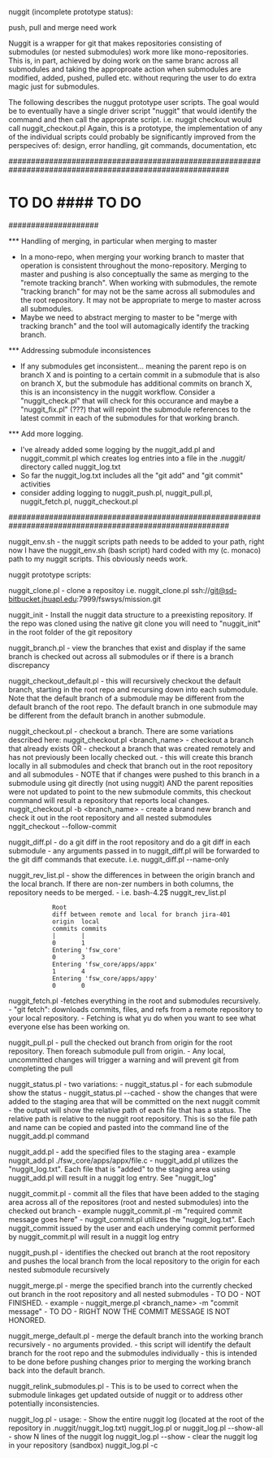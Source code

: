 nuggit (incomplete prototype status):

  push, pull and merge need work

  Nuggit is a wrapper for git that makes repositories consisting of submodules (or nested submodules) 
work more like mono-repositories.  This is, in part, achieved by doing work on the same branc across
all submodules and taking the approproate action when submodules are modified, added, pushed, pulled
etc. without requring the user to do extra magic just for submodules.

The following describes the nuggut prototype user scripts.  The goal would be to eventually have a single 
driver script "nuggit" that would identify the command and then call the approprate script.
        i.e. nuggit checkout would call nuggit_checkout.pl
Again, this is a prototype, the implementation of any of the individual scripts could probably be 
significantly improved from the perspecives of: design, error handling, git commands, documentation, etc


#########################################################################################################
# TO DO #### TO DO #
####################

*** Handling of merging, in particular when merging to master 
  * In a mono-repo, when merging your working branch to master that operation is consistent
    throughout the mono-repository. Merging to master and pushing is also conceptually the same as 
    merging to the "remote tracking branch".  When working with submodules, the remote "tracking branch"
    for may not be the same across all submodules and the root repository.  It may not be appropriate to 
    merge to master across all submodules.
  * Maybe we need to abstract merging to master to be "merge with tracking branch" and the tool will
    automagically identify the tracking branch.
    
*** Addressing submodule inconsistences
  * If any submodules get inconsistent... meaning the parent repo is on branch X and is pointing to 
    a certain commit in a submodule that is also on branch X, but the submodule has additional commits on
    branch X, this is an inconsistency in the nuggit workflow.  Consider a "nuggit_check.pl" that will
    check for this occurance and maybe a "nuggit_fix.pl" (???) that will repoint the submodule references
    to the latest commit in each of the submodules for that working branch.

*** Add more logging.  
  * I've already added some logging by the nuggit_add.pl and nuggit_commit.pl which creates log entries
    into a file in the .nuggit/ directory called nuggit_log.txt
  * So far the nuggit_log.txt includes all the "git add" and "git commit" activities
  * consider adding logging to nuggit_push.pl, nuggit_pull.pl, nuggit_fetch.pl, nuggit_checkout.pl
  

    
#########################################################################################################




nuggit_env.sh 
        - the nuggit scripts path needs to be added to your path, right now I have
        the nuggit_env.sh (bash script) hard coded with my (c. monaco) path to my nuggit
        scripts.  This obviously needs work.


nuggit prototype scripts:

nuggit_clone.pl
        - clone a repositoy 
        i.e. 
        nuggit_clone.pl ssh://git@sd-bitbucket.jhuapl.edu:7999/fswsys/mission.git

nuggit_init
        - Install the nuggit data structure to a preexisting repository.  If the repo was cloned
        using the native git clone you will need to "nuggit_init" in the root folder of the 
        git repository
        
nuggit_branch.pl
        - view the branches that exist and display if the same branch is checked out across all
        submodules or if there is a branch discrepancy

nuggit_checkout_default.pl
        - this will recursively checkout the default branch, starting in the root repo and recursing
        down into each submodule.  Note that the default branch of a submodule may be different from
        the default branch of the root repo.  The default branch in one submodule may be different 
        from the default branch in another submodule.

nuggit_checkout.pl
        - checkout a branch.  There are some variations described here:
        nuggit_checkout.pl <branch_name>
                - checkout a branch that already exists OR
                - checkout a branch that was created remotely and has not previously been locally checked out.
                - this will create this branch locally in all submodules and check that branch out in the
                root repository and all submodules
                - NOTE that if changes were pushed to this branch in a submodule using git directly (not using nuggit)
                AND the parent reposities were not updated to point to the new submodule commits, this checkout command
                will result a repository that reports local changes.
        nuggit_checkout.pl -b <branch_name>
                - create a brand new branch and check it out in the root repository and all nested submodules
        nggit_checkout <branch> --follow-commit

nuggit_diff.pl
        - do a git diff in the root repository and do a git diff in each submodule 
        - any arguments passed in to nuggit_diff.pl will be forwarded to the git diff commands that execute.
        i.e. 
        nuggit_diff.pl --name-only
        
        
nuggit_rev_list.pl
        - show the differences in between the origin branch and the local branch.  If there are non-zer
        numbers in both columns, the repository needs to be merged.
        - i.e.
        bash-4.2$ nuggit_rev_list.pl 

                Root
                diff between remote and local for branch jira-401
                origin  local
                commits commits
                |       |
                0       1
                Entering 'fsw_core'
                0       3
                Entering 'fsw_core/apps/appx'
                1       4
                Entering 'fsw_core/apps/appy'
                0       0
        
nuggit_fetch.pl
        -fetches everything in the root and submodules recursively.
        - "git fetch": downloads commits, files, and refs from a remote repository to your local repository. 
        - Fetching is what yu do when you want to see what everyone else has been working on.
        
nuggit_pull.pl
        - pull the checked out branch from origin for the root repository.  Then foreach
        submodule pull from origin.
        - Any local, uncommitted changes will trigger a warning and will prevent git from completing
        the pull
        
nuggit_status.pl
        - two variations: 
        - nuggit_status.pl
                - for each submodule show the status 
        - nuggit_status.pl --cached
                - show the changes that were added to the staging area that will be committed on the next nuggit commit
        - the output will show the relative path of each file that has a status.  The 
        relative path is relative to the nuggit root repository.  This is so the file path and name
        can be copied and pasted into the command line of the nuggit_add.pl command
        
nuggit_add.pl
        - add the specified files to the staging area
        - example
                nuggit_add.pl ./fsw_core/apps/appx/file.c
        - nuggit_add.pl utilizes the "nuggit_log.txt".  Each file that is "added" to the staging area
          using nuggit_add.pl will result in a nuggit log entry.  See "nuggit_log"
                
nuggit_commit.pl
        - commit all the files that have been added to the staging area across all of the
        repositores (root and nested submodules) into the checked out branch
        - example
                nuggit_commit.pl -m "required commit message goes here"
        - nuggit_commit.pl utilizes the "nuggit_log.txt".  Each nuggit_commit issued by the user
          and each underying commit performed by nuggit_commit.pl will result in a nuggit log entry
        
nuggit_push.pl
        - identifies the checked out branch at the root repository and pushes the local
        branch from the local repository to the origin for each nested submodule recursively
             
nuggit_merge.pl
        - merge the specified branch into the currently checked out branch in the root repository
        and all nested submodules
        - TO DO - NOT FINISHED.
        - example
                - nuggit_merge.pl <branch_name> -m "commit message"
                - TO DO - RIGHT NOW THE COMMIT MESSAGE IS NOT HONORED.
        
nuggit_merge_default.pl
        - merge the default branch into the working branch recursively
        - no arguments provided.
        - this script will identify the default branch for the root repo and the
          submodules individually
        - this is intended to be done before pushing changes prior to merging the
          working branch back into the default branch.

nuggit_relink_submodules.pl
        - This is to be used to correct when the submodule linkages get updated outside
          of nuggit or to address other potentially inconsistencies.
        
nuggit_log.pl
        - usage:
                - Show the entire nuggit log (located at the root of the repository in .nuggit/nuggit_log.txt)
                   nuggit_log.pl
                   or
                   nuggit_log.pl --show-all
                - show N lines of the nuggit log
                   nuggit_log.pl --show <n>
                - clear the nuggit log in your repository (sandbox)
                   nuggit_log.pl -c
                
                        
